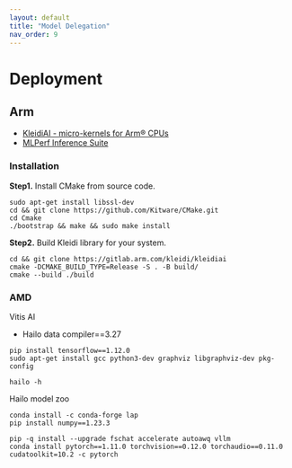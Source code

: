 ```yaml
---
layout: default
title: "Model Delegation"
nav_order: 9
---
```


# Deployment
## Arm
* [KleidiAI - micro-kernels for Arm® CPUs](https://gitlab.arm.com/kleidi/kleidiai)
* [MLPerf Inference Suite](https://learn.arm.com/learning-paths/servers-and-cloud-computing/ml-perf/ml-perf/)

### Installation
**Step1.** Install CMake from source code.
```
sudo apt-get install libssl-dev
cd && git clone https://github.com/Kitware/CMake.git
cd Cmake
./bootstrap && make && sudo make install
```
**Step2.** Build Kleidi library for your system.
```
cd && git clone https://gitlab.arm.com/kleidi/kleidiai
cmake -DCMAKE_BUILD_TYPE=Release -S . -B build/
cmake --build ./build
```

### AMD
Vitis AI 
* Hailo data compiler==3.27
```
pip install tensorflow==1.12.0
sudo apt-get install gcc python3-dev graphviz libgraphviz-dev pkg-config

hailo -h
```
Hailo model zoo
```
conda install -c conda-forge lap
pip install numpy==1.23.3

pip -q install --upgrade fschat accelerate autoawq vllm
conda install pytorch==1.11.0 torchvision==0.12.0 torchaudio==0.11.0 cudatoolkit=10.2 -c pytorch
```



